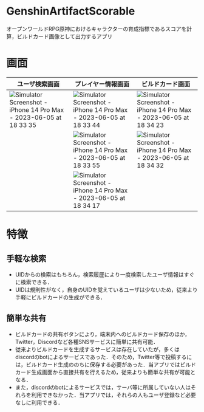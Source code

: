 # GenshinArtifactScorable
オープンワールドRPG原神におけるキャラクターの育成指標であるスコアを計算，ビルドカード画像として出力するアプリ

# 画面
|ユーザ検索画面|プレイヤー情報画面|ビルドカード画面|
|----|----|----|
|![Simulator Screenshot - iPhone 14 Pro Max - 2023-06-05 at 18 33 35](https://github.com/hide9201/GenshinArtifactScorable/assets/65844566/de846ec5-62c2-46a0-b2e1-47c5ac010887)|![Simulator Screenshot - iPhone 14 Pro Max - 2023-06-05 at 18 33 44](https://github.com/hide9201/GenshinArtifactScorable/assets/65844566/f2ceb601-7ee0-4e06-8075-7a292ebe3bc2)|![Simulator Screenshot - iPhone 14 Pro Max - 2023-06-05 at 18 34 23](https://github.com/hide9201/GenshinArtifactScorable/assets/65844566/176b3f55-a1aa-4370-be77-bda3e64a0f14)|
||![Simulator Screenshot - iPhone 14 Pro Max - 2023-06-05 at 18 33 55](https://github.com/hide9201/GenshinArtifactScorable/assets/65844566/7ca6ba21-1cd3-40ee-8fb7-e48c035599d1)|![Simulator Screenshot - iPhone 14 Pro Max - 2023-06-05 at 18 34 32](https://github.com/hide9201/GenshinArtifactScorable/assets/65844566/f2f2c3e9-82d8-454c-8588-2155cd4fc690)|
||![Simulator Screenshot - iPhone 14 Pro Max - 2023-06-05 at 18 34 17](https://github.com/hide9201/GenshinArtifactScorable/assets/65844566/b1a51579-a014-431b-b632-184854114e38)||
 
# 特徴
## 手軽な検索
- UIDからの検索はもちろん，検索履歴により一度検索したユーザ情報はすぐに検索できる．
- UIDは規則性がなく，自身のUIDを覚えているユーザは少ないため，従来より手軽にビルドカードの生成ができる．

## 簡単な共有
- ビルドカードの共有ボタンにより，端末内へのビルドカード保存のほか，Twitter，Discordなど各種SNSサービスに簡単に共有可能．
- 従来よりビルドカードを生成するサービスは存在していたが，多くはdiscordのbotによるサービスであった．そのため，Twitter等で投稿するには，ビルドカード生成ののちに保存する必要があった．当アプリではビルドカード生成画面から直接共有を行えるため，従来よりも簡単な共有が可能となる．
- また，discordのbotによるサービスでは，サーバ等に所属していない人はそれらを利用できなかった．当アプリでは，それらの人もユーザ登録など必要なしに利用できる．

